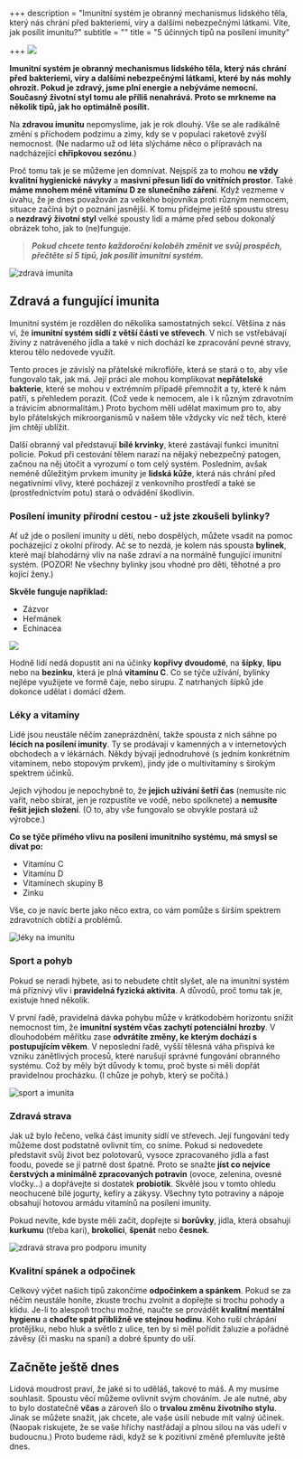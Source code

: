 +++
description = "Imunitní systém je obranný mechanismus lidského těla, který nás chrání před bakteriemi, viry a dalšími nebezpečnými látkami. Víte, jak posílit imunitu?"
subtitle = ""
title = "5 účinných tipů na posílení imunity"

+++
![](/images/posileni-imunity.jpg)

**Imunitní systém je obranný mechanismus lidského těla, který nás chrání před bakteriemi, viry a dalšími nebezpečnými látkami, které by nás mohly ohrozit. Pokud je zdravý, jsme plní energie a nebýváme nemocní. Současný životní styl tomu ale příliš nenahrává. Proto se mrkneme na několik tipů, jak ho optimálně posílit.**

Na **zdravou imunitu** nepomyslíme, jak je rok dlouhý. Vše se ale radikálně změní s příchodem podzimu a zimy, kdy se v populaci raketově zvýší nemocnost. (Ne nadarmo už od léta slýcháme něco o přípravách na nadcházející **chřipkovou sezónu**.)

Proč tomu tak je se můžeme jen domnívat. Nejspíš za to mohou **ne vždy kvalitní hygienické návyky** a **masivní přesun lidí do vnitřních prostor**. Také **máme mnohem méně vitamínu D ze slunečního záření**. Když vezmeme v úvahu, že je dnes považován za velkého bojovníka proti různým nemocem, situace začíná být o poznání jasnější. K tomu přidejme ještě spoustu stresu a **nezdravý životní styl** velké spousty lidí a máme před sebou dokonalý obrázek toho, jak to (ne)funguje.

> **_Pokud chcete tento každoroční koloběh změnit ve svůj prospěch, přečtěte si 5 tipů, jak posílit imunitní systém._**

![zdravá imunita](/images/zdrava-imunita.jpg)

## Zdravá a fungující imunita

Imunitní systém je rozdělen do několika samostatných sekcí. Většina z nás ví, že **imunitní systém sídlí z větší části ve střevech**. V nich se vstřebávají živiny z natráveného jídla a také v nich dochází ke zpracování pevné stravy, kterou tělo nedovede využít.

Tento proces je závislý na přátelské mikroflóře, která se stará o to, aby vše fungovalo tak, jak má. Její práci ale mohou komplikovat **nepřátelské bakterie**, které se mohou v extrémním případě přemnožit a ty, které k nám patří, s přehledem porazit. (Což vede k nemocem, ale i k různým zdravotním a trávicím abnormalitám.) Proto bychom měli udělat maximum pro to, aby bylo přátelských mikroorganismů v našem těle vždycky víc než těch, které jim chtějí ublížit.

Další obranný val představují **bílé krvinky**, které zastávají funkci imunitní policie. Pokud při cestování tělem narazí na nějaký nebezpečný patogen, začnou na něj útočit a vyrozumí o tom celý systém. Posledním, avšak neméně důležitým prvkem imunity je **lidská kůže**, která nás chrání před negativními vlivy, které pocházejí z venkovního prostředí a také se (prostřednictvím potu) stará o odvádění škodlivin.

### Posílení imunity přírodní cestou - už jste zkoušeli bylinky?

Ať už jde o posílení imunity u dětí, nebo dospělých, můžete vsadit na pomoc pocházející z okolní přírody. Ač se to nezdá, je kolem nás spousta **bylinek**, které mají blahodárný vliv na naše zdraví a na normálně fungující imunitní systém. (POZOR! Ne všechny bylinky jsou vhodné pro děti, těhotné a pro kojící ženy.)

**Skvěle funguje například:**

* Zázvor
* Heřmánek
* Echinacea

![](/images/echinacea-na-imunitu-1.jpg)

Hodně lidí nedá dopustit ani na účinky **kopřivy dvoudomé**, na **šípky**, **lípu** nebo na **bezinku**, která je plná **vitamínu C**. Co se týče užívání, bylinky nejlépe využijete ve formě čaje, nebo sirupu. Z natrhaných šípků jde dokonce udělat i domácí džem.

### Léky a vitamíny

Lidé jsou neustále něčím zaneprázdnění, takže spousta z nich sáhne po **lécích na posílení imunity**. Ty se prodávají v kamenných a v internetových obchodech a v lékárnách. Někdy bývají jednodruhové (s jedním konkrétním vitamínem, nebo stopovým prvkem), jindy jde o multivitamíny s širokým spektrem účinků.

Jejich výhodou je nepochybně to, že **jejich užívání šetří čas** (nemusíte nic vařit, nebo sbírat, jen je rozpustíte ve vodě, nebo spolknete) a **nemusíte řešit jejich složení**. (O to, aby vše fungovalo se obvykle postará už výrobce.)

**Co se týče přímého vlivu na posílení imunitního systému, má smysl se dívat po:**

* Vitamínu C
* Vitamínu D
* Vitamínech skupiny B
* Zinku

Vše, co je navíc berte jako něco extra, co vám pomůže s širším spektrem zdravotních obtíží a problémů.

![léky na imunitu](/images/leky-na-imunitu.jpg)

### Sport a pohyb

Pokud se neradi hýbete, asi to nebudete chtít slyšet, ale na imunitní systém má příznivý vliv i **pravidelná fyzická aktivita**. A důvodů, proč tomu tak je, existuje hned několik.

V první řadě, pravidelná dávka pohybu může v krátkodobém horizontu snížit nemocnost tím, že **imunitní systém včas zachytí potenciální hrozby**. V dlouhodobém měřítku zase **odvrátíte změny, ke kterým dochází s postupujícím věkem**. V neposlední řadě, vyšší tělesná váha přispívá ke vzniku zánětlivých procesů, které narušují správné fungování obranného systému. Což by měly být důvody k tomu, proč byste si měli dopřát pravidelnou procházku. (I chůze je pohyb, který se počítá.)

![sport a imunita](/images/sport-a-imunita.jpg)

### Zdravá strava

Jak už bylo řečeno, velká část imunity sídlí ve střevech. Její fungování tedy můžeme dost podstatně ovlivnit tím, co sníme. Pokud si nedovedete představit svůj život bez polotovarů, vysoce zpracovaného jídla a fast foodu, povede se jí patrně dost špatně. Proto se snažte **jíst co nejvíce čerstvých a minimálně zpracovaných potravin** (ovoce, zelenina, ovesné vločky…) a dopřávejte si dostatek **probiotik**. Skvělé jsou v tomto ohledu neochucené bílé jogurty, kefíry a zákysy. Všechny tyto potraviny a nápoje obsahují hotovou armádu vitamínů na posílení imunity.

Pokud nevíte, kde byste měli začít, dopřejte si **borůvky**, jídla, která obsahují **kurkumu** (třeba kari), **brokolici**, **špenát** nebo **česnek**.

![zdravá strava pro podporu imunity](/images/zdrava-strava-podpora-imunity.jpg)

### Kvalitní spánek a odpočinek

Celkový výčet našich tipů zakončíme **odpočinkem a spánkem**. Pokud se za něčím neustále honíte, zkuste trochu zvolnit a dopřejte si trochu pohody a klidu. Je-li to alespoň trochu možné, naučte se provádět **kvalitní mentální hygienu** a **choďte spát přibližně ve stejnou hodinu**. Koho ruší chrápání protějšku, nebo hluk a světlo z ulice, ten by si měl pořídit žaluzie a pořádné závěsy (či masku na spaní) a dobré špunty do uší.

## Začněte ještě dnes

Lidová moudrost praví, že jaké si to uděláš, takové to máš. A my musíme souhlasit. Spoustu věcí můžeme ovlivnit svým chováním. Je ale nutné, aby to bylo dostatečně **včas** a zároveň šlo o **trvalou změnu životního stylu**. Jinak se můžete snažit, jak chcete, ale vaše úsilí nebude mít valný účinek. (Naopak riskujete, že se vaše hříchy nastřádají a plnou silou na vás udeří v budoucnu.) Proto budeme rádi, když se k pozitivní změně přemluvíte ještě dnes.
